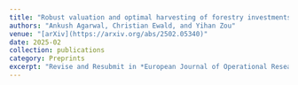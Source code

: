 ```yaml
---
title: "Robust valuation and optimal harvesting of forestry investments under catastrophe risk and parameter uncertainty"
authors: "Ankush Agarwal, Christian Ewald, and Yihan Zou"
venue: "[arXiv](https://arxiv.org/abs/2502.05340)"
date: 2025-02
collection: publications
category: Preprints
excerpt: "Revise and Resubmit in *European Journal of Operational Research*"
---
```

